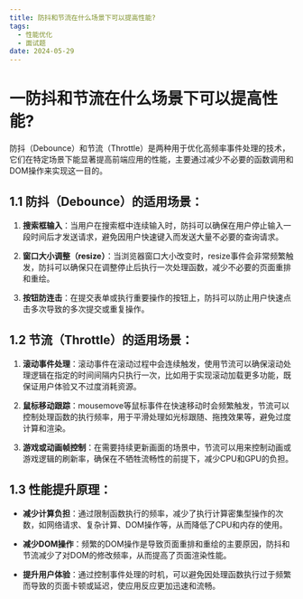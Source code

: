 ```yaml
---
title: 防抖和节流在什么场景下可以提高性能?
tags:
  - 性能优化
  - 面试题
date: 2024-05-29
---
```

# 一防抖和节流在什么场景下可以提高性能?

防抖（Debounce）和节流（Throttle）是两种用于优化高频率事件处理的技术，它们在特定场景下能显著提高前端应用的性能，主要通过减少不必要的函数调用和DOM操作来实现这一目的。

## 1.1 防抖（Debounce）的适用场景：

1. **搜索框输入**：当用户在搜索框中连续输入时，防抖可以确保在用户停止输入一段时间后才发送请求，避免因用户快速键入而发送大量不必要的查询请求。
    
2. **窗口大小调整（resize）**：当浏览器窗口大小改变时，resize事件会非常频繁触发，防抖可以确保只在调整停止后执行一次处理函数，减少不必要的页面重排和重绘。
    
3. **按钮防连击**：在提交表单或执行重要操作的按钮上，防抖可以防止用户快速点击多次导致的多次提交或重复操作。
    

## 1.2 节流（Throttle）的适用场景：

1. **滚动事件处理**：滚动事件在滚动过程中会连续触发，使用节流可以确保滚动处理逻辑在指定的时间间隔内只执行一次，比如用于实现滚动加载更多功能，既保证用户体验又不过度消耗资源。
    
2. **鼠标移动跟踪**：mousemove等鼠标事件在快速移动时会频繁触发，节流可以控制处理函数的执行频率，用于平滑处理如光标跟随、拖拽效果等，避免过度计算和渲染。
    
3. **游戏或动画帧控制**：在需要持续更新画面的场景中，节流可以用来控制动画或游戏逻辑的刷新率，确保在不牺牲流畅性的前提下，减少CPU和GPU的负担。
    

## 1.3 性能提升原理：

- **减少计算负担**：通过限制函数执行的频率，减少了执行计算密集型操作的次数，如网络请求、复杂计算、DOM操作等，从而降低了CPU和内存的使用。
    
- **减少DOM操作**：频繁的DOM操作是导致页面重排和重绘的主要原因，防抖和节流减少了对DOM的修改频率，从而提高了页面渲染性能。
    
- **提升用户体验**：通过控制事件处理的时机，可以避免因处理函数执行过于频繁而导致的页面卡顿或延迟，使应用反应更加迅速和流畅。

